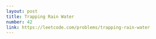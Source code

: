 ```yaml
---
layout: post
title: Trapping Rain Water
number: 42
link: https://leetcode.com/problems/trapping-rain-water
---
```

